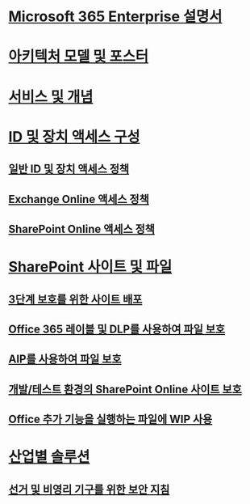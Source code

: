 # [Microsoft 365 Enterprise 설명서](index.md)

# [아키텍처 모델 및 포스터](architecture-models-posters.md)

# [서비스 및 개념](services-overview.md)

# [ID 및 장치 액세스 구성](microsoft-365-policies-configurations.md)
## [일반 ID 및 장치 액세스 정책](identity-access-policies.md)
## [Exchange Online 액세스 정책](secure-email-recommended-policies.md)
## [SharePoint Online 액세스 정책](sharepoint-file-access-policies.md)

# [SharePoint 사이트 및 파일](secure-sharepoint-online-sites-and-files.md)
## [3단계 보호를 위한 사이트 배포](deploy-sites-for-three-tiers-of-protection.md)
## [Office 365 레이블 및 DLP를 사용하여 파일 보호](protect-files-with-o365-labels-dlp.md)
## [AIP를 사용하여 파일 보호](protect-files-with-aip.md)
## [개발/테스트 환경의 SharePoint Online 사이트 보호](secure-sharepoint-online-sites-dev-test.md)
## [Office 추가 기능을 실행하는 파일에 WIP 사용](office-add-ins-wip.md)

# [산업별 솔루션]()
## [선거 및 비영리 기구를 위한 보안 지침](microsoft-security-guidance.md)
